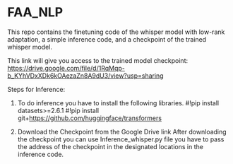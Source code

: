 # FAA_NLP
This repo contains the finetuning code of the whisper model with low-rank adaptation, a simple inference code, and a checkpoint of the trained whisper model. 

This link will give you access to the trained model checkpoint:
https://drive.google.com/file/d/1RqMqp-b_KYhVDxXDk6kOAezaZn8A9dU3/view?usp=sharing


Steps for Inference:

1) To do inference you have to install the following libraries.
  #!pip install datasets>=2.6.1
  #!pip install git+https://github.com/huggingface/transformers

2) Download the Checkpoint from the Google Drive link
  After downloading the checkpoint you can use Inference_whisper.py file
  you have to pass the address of the checkpoint in the designated locations in the inference code.

